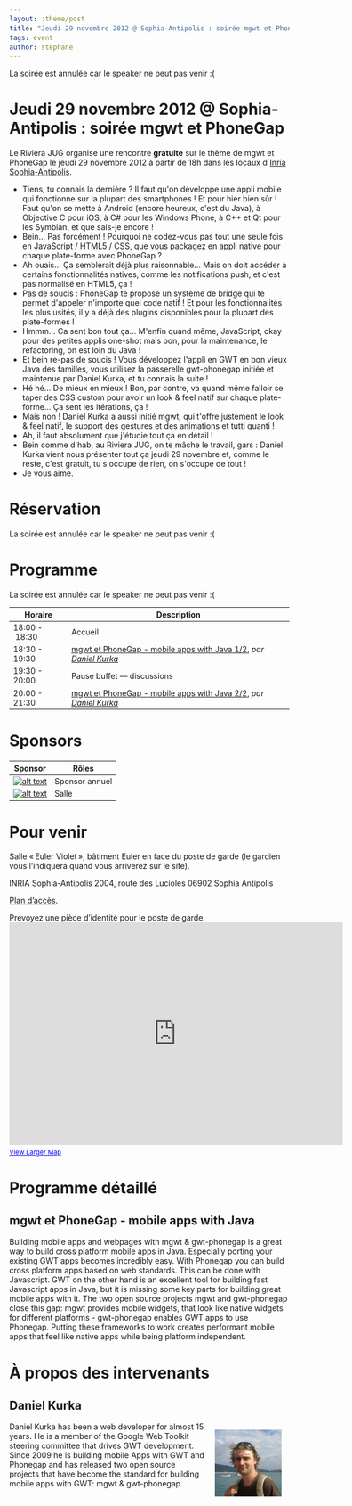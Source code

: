 ```yaml
---
layout: :theme/post
title: "Jeudi 29 novembre 2012 @ Sophia-Antipolis : soirée mgwt et PhoneGap"
tags: event
author: stephane
---
```


<div class='warning'>La soirée est annulée car le speaker ne peut pas venir :(</div>

# Jeudi 29 novembre 2012 @ Sophia-Antipolis : soirée mgwt et PhoneGap

Le Riviera JUG organise une rencontre **gratuite** sur le thème de mgwt et PhoneGap le jeudi 29 novembre 2012 à partir de 18h dans les locaux d´[Inria Sophia-Antipolis](http://maps.google.fr/maps?f=q&source=s_q&hl=en&geocode=&q=inria,+sophia-antipolis&sll=47.15984,2.988281&sspn=20.81297,46.757813&ie=UTF8&t=h&ll=43.616722,7.067868&spn=0.005406,0.011415&z=17&iwloc=A).

- Tiens, tu connais la dernière ?  Il faut qu'on développe une appli mobile qui fonctionne sur la plupart des smartphones !  Et pour hier bien sûr !  Faut qu'on se mette à Android (encore heureux, c'est du Java), à Objective C pour iOS, à C# pour les Windows Phone, à C++ et Qt pour les Symbian, et que sais-je encore !
- Bein...  Pas forcément !  Pourquoi ne codez-vous pas tout une seule fois en JavaScript / HTML5 / CSS, que vous packagez en appli native pour chaque plate-forme avec PhoneGap ?
- Ah ouais...  Ça semblerait déjà plus raisonnable...  Mais on doit accéder à certains fonctionnalités natives, comme les notifications push, et c'est pas normalisé en HTML5, ça !
- Pas de soucis :  PhoneGap te propose un système de bridge qui te permet d'appeler n'importe quel code natif !  Et pour les fonctionnalités les plus usités, il y a déjà des plugins disponibles
pour la plupart des plate-formes !
- Hmmm...  Ca sent bon tout ça...  M'enfin quand même, JavaScript, okay pour des petites applis one-shot mais bon, pour la maintenance, le refactoring, on est loin du Java !
- Et bein re-pas de soucis !  Vous développez l'appli en GWT en bon vieux Java des familles, vous utilisez la passerelle gwt-phonegap initiée et maintenue par Daniel Kurka, et tu connais la suite !
- Hé hé...  De mieux en mieux !  Bon, par contre, va quand même falloir se taper des CSS custom pour avoir un look & feel natif sur chaque plate-forme...  Ça sent les itérations, ça !
- Mais non !  Daniel Kurka a aussi initié mgwt, qui t'offre justement le look & feel natif, le support des gestures et des animations et tutti quanti !
- Ah, il faut absolument que j'étudie tout ça en détail !
- Bein comme d'hab, au Riviera JUG, on te mâche le travail, gars : Daniel Kurka vient nous présenter tout ça jeudi 29 novembre et, comme le reste, c'est gratuit, tu s'occupe de rien, on s'occupe de tout !
- Je vous aime.

# Réservation

<div class='warning'>La soirée est annulée car le speaker ne peut pas venir :(</div>

# Programme

<div class='warning'>La soirée est annulée car le speaker ne peut pas venir :(</div>

|Horaire|Description|
|---|---|
|18:00 - 18:30|Accueil|
|18:30 - 19:30|[mgwt et PhoneGap - mobile apps with Java 1/2](#HmgwtetPhoneGap-mobileappswithJava), _par [Daniel Kurka](#HDanielKurka)_|
|19:30 - 20:00|Pause buffet — discussions|
|20:00 - 21:30|[mgwt et PhoneGap - mobile apps with Java 2/2](#HmgwtetPhoneGap-mobileappswithJava), _par [Daniel Kurka](#HDanielKurka)_|

# Sponsors

|Sponsor|Rôles|
|---|---|
|[![alt text]({site.page('Sponsors/index.md').image('avisto-150.png')})](http://www.avisto.com) | Sponsor annuel|
|[![alt text]({site.page('Sponsors/index.md').image('inria-2-150px.png')})](http://www.inria.fr/sophia)  | Salle|

# Pour venir

Salle « Euler Violet », bâtiment Euler en face du poste de garde (le gardien vous l’indiquera quand vous arriverez sur le site).

INRIA Sophia-Antipolis
2004, route des Lucioles
06902 Sophia Antipolis

[Plan d’accès](http://www-sop.inria.fr/presentation/data/plan_sophia.jpg).

<div class='warning'>Prevoyez une pièce d’identité pour le poste de garde.</div>

<iframe width="600" height="400" frameborder="0" scrolling="no" marginheight="0" marginwidth="0" src="http://maps.google.fr/maps?f=q&amp;source=s_q&amp;hl=en&amp;geocode=&amp;q=inria,+sophia-antipolis&amp;sll=47.15984,2.988281&amp;sspn=20.81297,46.757813&amp;ie=UTF8&amp;t=h&amp;ll=43.626819,7.071934&amp;spn=0.005406,0.011415&amp;z=14&amp;iwloc=A&amp;cid=556043547175134685&amp;output=embed"></iframe><br /><small><a href="http://maps.google.fr/maps?f=q&amp;source=embed&amp;hl=en&amp;geocode=&amp;q=inria,+sophia-antipolis&amp;sll=47.15984,2.988281&amp;sspn=20.81297,46.757813&amp;ie=UTF8&amp;t=h&amp;ll=43.626819,7.071934&amp;spn=0.005406,0.011415&amp;z=14&amp;iwloc=A&amp;cid=556043547175134685" style="color:#0000FF;text-align:left">View Larger Map</a></small>

# Programme détaillé

## mgwt et PhoneGap - mobile apps with Java

Building mobile apps and webpages with mgwt & gwt-phonegap is a great way to build cross platform mobile apps in Java. Especially porting your existing GWT apps becomes incredibly easy.
With Phonegap you can build cross platform apps based on web standards. This can be done with Javascript. GWT on the other hand is an excellent tool for building fast Javascript apps in Java, but it is missing some key parts for building great mobile apps with it. The two open source projects mgwt and gwt-phonegap close this gap: mgwt provides mobile widgets, that look like native widgets for different platforms - gwt-phonegap enables GWT apps to use Phonegap.
Putting these frameworks to work creates performant mobile apps that feel like native apps while being platform independent.

# À propos des intervenants

## Daniel Kurka

<img style='float: right; margin: 1em' src='daniel-kurka.jpg'/>

Daniel Kurka has been a web developer for almost 15 years. He is a member of the Google Web Toolkit steering committee that drives GWT development. Since 2009 he is building mobile Apps with GWT and Phonegap and has released two open source projects that have become the standard for building mobile apps with GWT: mgwt & gwt-phonegap.
